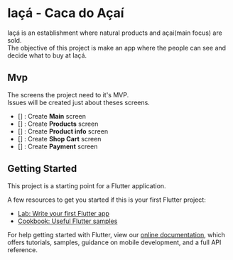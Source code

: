 # Iaçá - Caca do Açaí
Iaçá is an establishment where natural products and açai(main focus) are sold.  
The objective of this project is make an app where the people can see and decide what to buy at Iaçá.

## Mvp
The screens the project need to it's MVP.   
Issues will be created just about theses screens.  

- [] : Create **Main** screen  
- [] : Create **Products** screen  
- [] : Create **Product info** screen  
- [] : Create **Shop Cart** screen  
- [] : Create **Payment** screen  
 
## Getting Started
This project is a starting point for a Flutter application.

A few resources to get you started if this is your first Flutter project:

- [Lab: Write your first Flutter app](https://flutter.dev/docs/get-started/codelab)
- [Cookbook: Useful Flutter samples](https://flutter.dev/docs/cookbook)

For help getting started with Flutter, view our
[online documentation](https://flutter.dev/docs), which offers tutorials,
samples, guidance on mobile development, and a full API reference.
